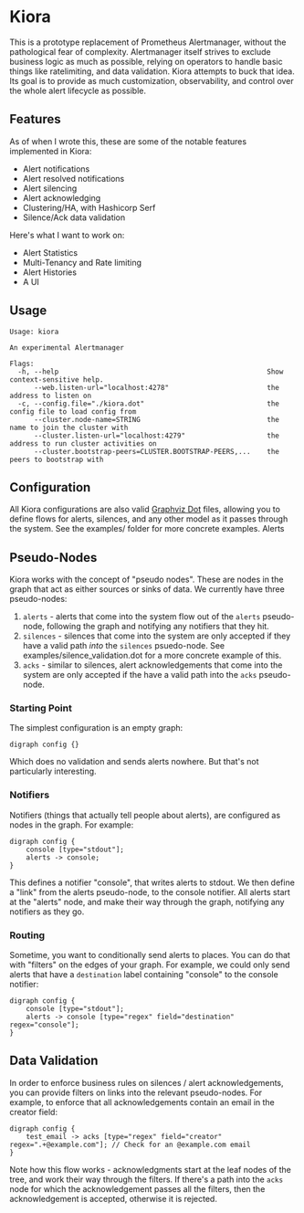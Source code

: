 # Kiora

This is a prototype replacement of Prometheus Alertmanager, without the pathological fear of complexity. Alertmanager itself strives to exclude business logic as much as possible, relying on operators to handle basic things like ratelimiting, and data validation. Kiora attempts to buck that idea. Its goal is to provide as much customization, observability, and control over the whole alert lifecycle as possible.

## Features

As of when I wrote this, these are some of the notable features implemented in Kiora:

 - Alert notifications
 - Alert resolved notifications
 - Alert silencing
 - Alert acknowledging
 - Clustering/HA, with Hashicorp Serf
 - Silence/Ack data validation

Here's what I want to work on:

 - Alert Statistics
 - Multi-Tenancy and Rate limiting
 - Alert Histories
 - A UI

## Usage

```
Usage: kiora

An experimental Alertmanager

Flags:
  -h, --help                                                   Show context-sensitive help.
      --web.listen-url="localhost:4278"                        the address to listen on
  -c, --config.file="./kiora.dot"                              the config file to load config from
      --cluster.node-name=STRING                               the name to join the cluster with
      --cluster.listen-url="localhost:4279"                    the address to run cluster activities on
      --cluster.bootstrap-peers=CLUSTER.BOOTSTRAP-PEERS,...    the peers to bootstrap with
```

## Configuration

All Kiora configurations are also valid [Graphviz Dot](https://graphviz.org/doc/info/lang.html) files, allowing you to define flows for alerts, silences, and any other model as it passes through the system. See the examples/ folder for more concrete examples.
Alerts
## Pseudo-Nodes

Kiora works with the concept of "pseudo nodes". These are nodes in the graph that act as either sources or sinks of data. We currently have three pseudo-nodes:

1. `alerts` - alerts that come into the system flow out of the `alerts` pseudo-node, following the graph and notifying any notifiers that they hit.
2. `silences` - silences that come into the system are only accepted if they have a valid path _into_ the `silences` psuedo-node. See examples/silence_validation.dot for a more concrete example of this.
3. `acks` - similar to silences, alert acknowledgements that come into the system are only accepted if the have a valid path into the `acks` pseudo-node.

### Starting Point

The simplest configuration is an empty graph:

```
digraph config {}
```

Which does no validation and sends alerts nowhere. But that's not particularly interesting.

### Notifiers

Notifiers (things that actually tell people about alerts), are configured as nodes in the graph. For example:

```
digraph config {
    console [type="stdout"];
    alerts -> console;
}
```

This defines a notifier "console", that writes alerts to stdout. We then define a "link" from the alerts pseudo-node, to the console notifier. All alerts start at the "alerts" node, and make their way through the graph, notifying any notifiers as they go.

### Routing

Sometime, you want to conditionally send alerts to places. You can do that with "filters" on the edges of your graph. For example, we could only send alerts that have a `destination` label containing "console" to the console notifier:

```
digraph config {
    console [type="stdout"];
    alerts -> console [type="regex" field="destination" regex="console"];
}
```

## Data Validation

In order to enforce business rules on silences / alert acknowledgements, you can provide filters on links into the relevant pseudo-nodes. For example, to enforce that all acknowledgements contain an email in the creator field:

```
digraph config {
    test_email -> acks [type="regex" field="creator" regex=".+@example.com"]; // Check for an @example.com email
}
```

Note how this flow works - acknowledgments start at the leaf nodes of the tree, and work their way through the filters. If there's a path into the `acks` node for which the acknowledgement passes all the filters, then the acknowledgement is accepted, otherwise it is rejected.
